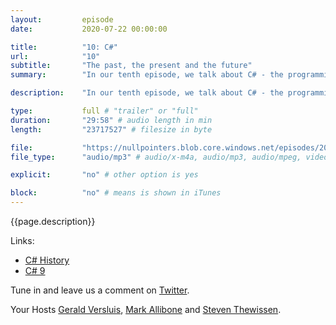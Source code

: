 ```yaml
---
layout:         episode
date: 			2020-07-22 00:00:00

title: 			"10: C#"
url:            "10"
subtitle: 		"The past, the present and the future"
summary: 		"In our tenth episode, we talk about C# - the programming language that allows us to pay our bills. In this episode we reminiscent about when we first started using C#, what features had the largest impact on us and what we are looking forward to in the upcoming version of C#."

description: 	"In our tenth episode, we talk about C# - the programming language that allows us to pay our bills. In this episode we reminiscent about when we first started using C#, what features had the largest impact on us and what we are looking forward to in the upcoming version of C#."

type:			full # "trailer" or "full"
duration: 		"29:58" # audio length in min
length: 		"23717527" # filesize in byte

file: 			"https://nullpointers.blob.core.windows.net/episodes/20200612_CSharp_mono.mp3"
file_type: 		"audio/mp3" # audio/x-m4a, audio/mp3, audio/mpeg, video/quicktime, video/mp4, video/x-m4v, application/pdf, and document/x-epub

explicit: 		"no" # other option is yes

block: 			"no" # means is shown in iTunes
---
```


{{page.description}}

Links:
* [C# History](https://docs.microsoft.com/en-us/dotnet/csharp/whats-new/csharp-version-history)
* [C# 9](https://docs.microsoft.com/en-us/dotnet/csharp/whats-new/csharp-8)

Tune in and leave us a comment on [Twitter](https://twitter.com/nullpointersio).

Your Hosts [Gerald Versluis](https://twitter.com/jfversluis), [Mark Allibone](https://twitter.com/mallibone) and [Steven Thewissen](https://twitter.com/devnl).
